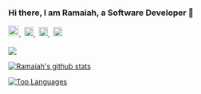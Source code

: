 <!-- ### Hi there 👋 -->

<!--
**christyram99/christyram99** is a ✨ _special_ ✨ repository because its `README.md` (this file) appears on your GitHub profile.

Here are some ideas to get you started:

- 🔭 I’m currently working on ...
- 🌱 I’m currently learning ...
- 👯 I’m looking to collaborate on ...
- 🤔 I’m looking for help with ...
- 💬 Ask me about ...
- 📫 How to reach me: ...
- 😄 Pronouns: ...
- ⚡ Fun fact: ...
-->

### Hi there, I am Ramaiah, a Software Developer 👋

<a href="https://twitter.com/ramaiahkethana">
  <img width="21px" alt="Ramaiah twitter" src="https://raw.githubusercontent.com/ramaiahkethana/ramaiahkethana/main/assets/twitter.svg" />
</a>

<a href="https://linkedin.com/in/ramaiahkethana">
  <img width="18px" style="margin-left:7px;" alt="Ramaiah LinkedIn" src="https://raw.githubusercontent.com/ramaiahkethana/ramaiahkethana/main/assets/linkedin.svg" />
</a>

<a href="https://instagram.com/ramaiahkethana">
  <img width="18px" style="margin-left:7px;" alt="Ramaiah Instagram" src="https://raw.githubusercontent.com/ramaiahkethana/ramaiahkethana/main/assets/instagram.svg" />
</a>

<a href="mailto:christyram99@gmail.com">
  <img width="18px" style="margin-left:7px;" alt="Ramaiah Mail" src="https://raw.githubusercontent.com/ramaiahkethana/ramaiahkethana/main/assets/gmail.svg" />
</a>

<div style="padding: 2.5px 0"> </div>
 
![](https://komarev.com/ghpvc/?username=ramaiahkethana&color=brightgreen)

[![Ramaiah's github stats](https://github-readme-stats.vercel.app/api?username=ramaiahkethana&count_private=true&show_icons=true&bg_color=#000)](https://github.com/anuraghazra/github-readme-stats)

[![Top Languages](https://github-readme-stats.vercel.app/api/top-langs/?username=ramaiahkethana&exclude_repo=store,MMS,Sara,faculty_blog,Find_Examination_Centre,Easy_Parking)](https://github.com/anuraghazra/github-readme-stats)
